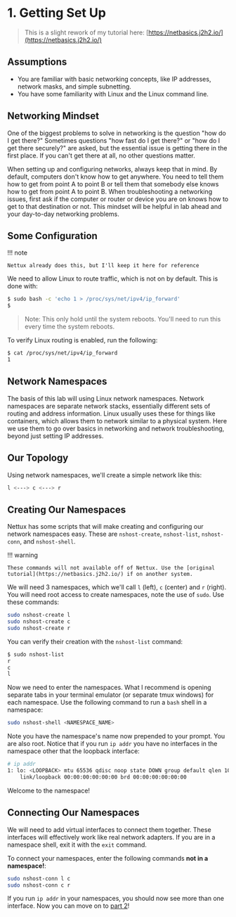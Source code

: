# 1. Getting Set Up

> This is a slight rework of my tutorial here: [https://netbasics.j2h2.io/](https://netbasics.j2h2.io/)

## Assumptions

- You are familiar with basic networking concepts, like IP addresses, network masks, and simple subnetting.
- You have some familiarity with Linux and the Linux command line.

## Networking Mindset

One of the biggest problems to solve in networking is the question "how do I get there?" Sometimes questions "how fast do I get there?" or "how do I get there securely?" are asked, but the essential issue is getting there in the first place. If you can't get there at all, no other questions matter.

When setting up and configuring networks, always keep that in mind. By default, computers don't know how to get anywhere. You need to tell them how to get from point A to point B or tell them that somebody else knows how to get from point A to point B. When troubleshooting a networking issues, first ask if the computer or router or device you are on knows how to get to that destination or not. This mindset will be helpful in lab ahead and your day-to-day networking problems.

## Some Configuration

!!! note
    
    Nettux already does this, but I'll keep it here for reference

We need to allow Linux to route traffic, which is not on by default. This is done with:

``` bash
$ sudo bash -c 'echo 1 > /proc/sys/net/ipv4/ip_forward'
$
```

> Note: This only hold until the system reboots. You'll need to run this every time the system reboots.

To verify Linux routing is enabled, run the following:

``` bash
$ cat /proc/sys/net/ipv4/ip_forward
1
```

## Network Namespaces

The basis of this lab will using Linux network namespaces. Network namespaces are separate network stacks, essentially different sets of routing and address information. Linux usually uses these for things like containers, which allows them to network similar to a physical system. Here we use them to go over basics in networking and network troubleshooting, beyond just setting IP addresses.

## Our Topology

Using network namespaces, we'll create a simple network like this:

``` bash
l <---> c <---> r
```

## Creating Our Namespaces

Nettux has some scripts that will make creating and configuring our network namespaces easy. These are `nshost-create`, `nshost-list`, `nshost-conn`, and `nshost-shell`.

!!! warning

    These commands will not available off of Nettux. Use the [original tutorial](https://netbasics.j2h2.io/) if on another system.

We will need 3 namespaces, which we'll call `l` (left), `c` (center) and `r` (right). You will need root access to create namespaces, note the use of `sudo`. Use these commands:

``` bash
sudo nshost-create l
sudo nshost-create c
sudo nshost-create r
```

You can verify their creation with the `nshost-list` command:

``` bash
$ sudo nshost-list
r
c
l
```

Now we need to enter the namespaces. What I recommend is opening separate tabs in your terminal emulator (or separate tmux windows) for each namespace. Use the following command to run a `bash` shell in a namespace:

``` bash
sudo nshost-shell <NAMESPACE_NAME>
```

Note you have the namespace's name now prepended to your prompt. You are also root. Notice that if you run `ip addr` you have no interfaces in the namespace other that the loopback interface:

``` bash
# ip addr
1: lo: <LOOPBACK> mtu 65536 qdisc noop state DOWN group default qlen 1000
    link/loopback 00:00:00:00:00:00 brd 00:00:00:00:00:00
```

Welcome to the namespace! 

## Connecting Our Namespaces

We will need to add virtual interfaces to connect them together. These interfaces will effectively work like real network adapters. If you are in a namespace shell, exit it with the `exit` command.

To connect your namespaces, enter the following commands **not in a namespace!**:

``` bash
sudo nshost-conn l c
sudo nshost-conn c r
```

If you run `ip addr` in your namespaces, you should now see more than one interface. Now you can move on to [part 2](./2-The-Very-Basics.md)!
